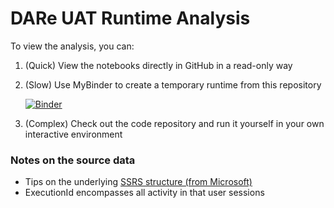 # DARe UAT Runtime Analysis

To view the analysis, you can:
1. (Quick) View the notebooks directly in GitHub in a read-only way
1. (Slow) Use MyBinder to create a temporary runtime from this repository

    [![Binder](https://mybinder.org/badge_logo.svg)](https://mybinder.org/v2/gh/themcclure/dare_analytics.git/master)

1. (Complex) Check out the code repository and run it yourself in your own interactive environment

### Notes on the source data

- Tips on the underlying [SSRS structure (from Microsoft)](https://docs.microsoft.com/en-us/sql/reporting-services/report-server/report-server-executionlog-and-the-executionlog3-view?view=sql-server-2017#a-namebkmkexecutionlog3a-log-fields-executionlog3)
- ExecutionId encompasses all activity in that user sessions

